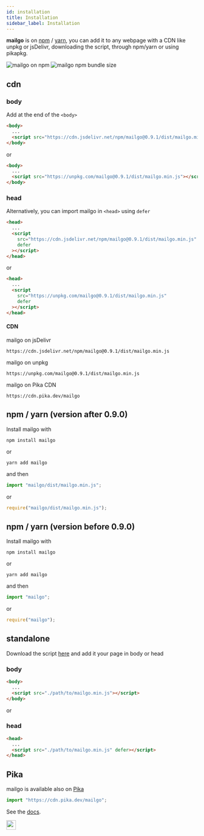 ```yaml
---
id: installation
title: Installation
sidebar_label: Installation
---
```


**mailgo** is on <a href="https://www.npmjs.com/package/mailgo">npm</a> / <a href="https://yarnpkg.com/en/package/mailgo">yarn</a>, you can add it to any webpage with a CDN like unpkg or jsDelivr, downloading the script, through npm/yarn or using pikapkg.

<img class="img-left" alt="mailgo on npm" src="https://img.shields.io/npm/v/mailgo.svg?color=%23bb342f&style=flat-square" />

<img class="img-left" alt="mailgo npm bundle size" src="https://img.shields.io/bundlephobia/minzip/mailgo.svg?color=%23477998&style=flat-square" />

## cdn

### body

Add at the end of the `<body>`

```html
<body>
  ...
  <script src="https://cdn.jsdelivr.net/npm/mailgo@0.9.1/dist/mailgo.min.js"></script>
</body>
```

or

```html
<body>
  ...
  <script src="https://unpkg.com/mailgo@0.9.1/dist/mailgo.min.js"></script>
</body>
```

### head

Alternatively, you can import mailgo in `<head>` using `defer`

```html
<head>
  ...
  <script
    src="https://cdn.jsdelivr.net/npm/mailgo@0.9.1/dist/mailgo.min.js"
    defer
  ></script>
</head>
```

or

```html
<head>
  ...
  <script
    src="https://unpkg.com/mailgo@0.9.1/dist/mailgo.min.js"
    defer
  ></script>
</head>
```

#### CDN

mailgo on jsDelivr

```
https://cdn.jsdelivr.net/npm/mailgo@0.9.1/dist/mailgo.min.js
```

mailgo on unpkg

```
https://unpkg.com/mailgo@0.9.1/dist/mailgo.min.js
```

mailgo on Pika CDN

```
https://cdn.pika.dev/mailgo
```

## npm / yarn (version after 0.9.0)

Install mailgo with

```
npm install mailgo
```

or

```
yarn add mailgo
```

and then

```js
import "mailgo/dist/mailgo.min.js";
```

or

```js
require("mailgo/dist/mailgo.min.js");
```

## npm / yarn (version before 0.9.0)

Install mailgo with

```
npm install mailgo
```

or

```
yarn add mailgo
```

and then

```js
import "mailgo";
```

or

```js
require("mailgo");
```

## standalone

Download the script <a href="https://cdn.jsdelivr.net/npm/mailgo@0.9.1/dist/mailgo.min.js">here</a> and add it your page in body or head

### body

```html
<body>
  ...
  <script src="./path/to/mailgo.min.js"></script>
</body>
```

or

### head

```html
<head>
  ...
  <script src="./path/to/mailgo.min.js" defer></script>
</head>
```

## Pika

mailgo is available also on <a href="https://www.pika.dev/packages/mailgo" target="_blank">Pika</a>

```js
import "https://cdn.pika.dev/mailgo";
```

See the <a href="https://github.com/pikapkg/web">docs</a>.

<img class="img-left" src="https://www.pika.dev/static/img/logo5.svg" height="25px">
